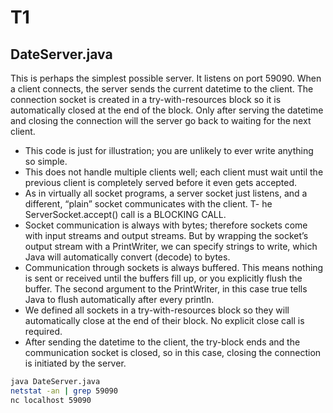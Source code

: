 # T1

## DateServer.java

This is perhaps the simplest possible server. It listens on port 59090. When a client connects, the server sends the current datetime to the client. The connection socket is created in a try-with-resources block so it is automatically closed at the end of the block. Only after serving the datetime and closing the connection will the server go back to waiting for the next client.

- This code is just for illustration; you are unlikely to ever write anything so simple.
- This does not handle multiple clients well; each client must wait until the previous client is completely served before it even gets accepted.
- As in virtually all socket programs, a server socket just listens, and a different, “plain” socket communicates with the client.
T- he ServerSocket.accept() call is a BLOCKING CALL.
- Socket communication is always with bytes; therefore sockets come with input streams and output streams. But by wrapping the socket’s output stream with a PrintWriter, we can specify strings to write, which Java will automatically convert (decode) to bytes.
- Communication through sockets is always buffered. This means nothing is sent or received until the buffers fill up, or you explicitly flush the buffer. The second argument to the PrintWriter, in this case true tells Java to flush automatically after every println.
- We defined all sockets in a try-with-resources block so they will automatically close at the end of their block. No explicit close call is required.
- After sending the datetime to the client, the try-block ends and the communication socket is closed, so in this case, closing the connection is initiated by the server.

```bash
java DateServer.java
netstat -an | grep 59090
nc localhost 59090
```
